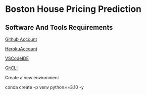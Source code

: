 # Boston House Pricing Prediction

## Software And Tools Requirements

[Github Account](https://github.com)

[HerokuAccount](https://heroku.com)

[VSCodeIDE](https://code.visualstudio.com)

[GitCLI](https://git-scm.com/book/en/v2/Getting-Started-The-Command-Line)

Create a new environment

conda create -p venv python==3.10 -y






